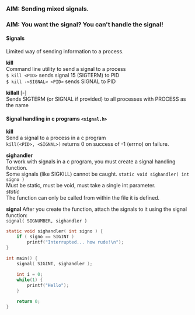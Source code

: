 ### AIM: Sending mixed signals.
### AIM: You want the signal? You can't handle the signal!

#### Signals

Limited way of sending information to a process.

**kill**  
Command line utility to send a signal to a process  
`$ kill <PID>` sends signal 15 (SIGTERM) to PID  
`$ kill -<SIGNAL> <PID>` sends SIGNAL to PID  

**killall** [-<SIGNAL>] <PROCESS>  
Sends SIGTERM (or SIGNAL if provided) to all processes with PROCESS as the name  

#### Signal handling in c programs `<signal.h>`  

**kill**  
Send a signal to a process in a c program  
`kill(<PID>, <SIGNAL>)` returns 0 on success of -1 (errno) on failure.

**sighandler**  
To work with signals in a c program, you must create a signal handling function.  
Some signals (like SIGKILL) cannot be caught. 
`static void sighandler( int signo )`  
Must be static, must be void, must take a single int parameter.  
*static*    
	The function can only be called from within the file it is defined.  

**signal**
After you create the function, attach the signals to it using the signal function:  
`signal( SIGNUMBER, sighandler )`  

```c
static void sighandler( int signo ) {
	if ( signo == SIGINT )
		printf("Interrupted... how rude!\n");
}

int main() {
	signal( SIGINT, sighandler );
	
	int i = 0;
	while(1) {
		printf("Hello");
	}

	return 0;
}
```
